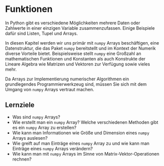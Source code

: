 # Funktionen
In Python gibt es verschiedene Möglichkeiten mehrere Daten oder Zahlwerte in einer einzigen Variable zusammenzufassen. Einige Beispiele dafür sind Listen, Tupel und Arrays.

In diesen Kapitel werden wir uns primär mit `numpy` Arrays beschäftigen, eine Datenstruktur, die das Paket `numpy` bereitstellt und im Kontext der Numerik diverse Vorteile bietet. Beispielsweise stellt `numpy` eine Großzahl an mathematischen Funktionen und Konstanten als auch Konstrukte der Lineare Algebra wie Matrizen und Vektoren zur Verfügung sowie vieles mehr.

Da Arrays zur Implementierung numerischer Algorithmen ein grundlegendes Programmierwerkzeug sind, müssen Sie sich mit dem Umgang von `numpy` Arrays vertraut machen.

## Lernziele

- Was sind `numpy` Arrays?
- Wie erstellt man ein `numpy` Array? Welche verschiedenen Methoden gibt es ein `numpy` Array zu erstellen?
- Wie kann man Informationen wie Größe und Dimension eines `numpy` Arrays auslesen?
- Wie greift auf man Einträge eines `numpy` Array zu und wie kann man Einträge eines `numpy` Arrays verändern?
- Wie kann man mit `numpy` Arrays im Sinne von Matrix-Vektor-Operationen rechnen?